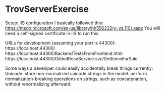# TrovServerExercise

Setup:
	IIS configuration
		I basically followed this: https://msdn.microsoft.com/en-us/library/hh556232(v=vs.110).aspx
		You will need a self-signed certificate in IIS to run this.

URLs for development (assuming your port is 44300):
	https://localhost:44300/
	https://localhost:44300/BackendTestsFromFrontend.html
	https://localhost:44300/GildedRoseService.svc/GetItemsForSale

Some ways a developer could easily accidentally break things currently:
	Unicode:
		store non-normalized unicode strings in the model.
		perform normalization-breaking operations on strings, such as concatenation, without renormalizing afterward.
	